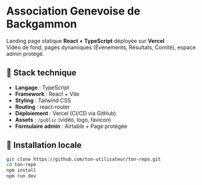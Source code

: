 # Association Genevoise de Backgammon

Landing page statique **React + TypeScript** déployée sur **Vercel**  
Vidéo de fond, pages dynamiques (Événements, Résultats, Comité), espace admin protégé.

## 🧰 Stack technique

- **Langage** : TypeScript  
- **Framework** : React + Vite  
- **Styling** : Tailwind CSS  
- **Routing** : react-router  
- **Déploiement** : Vercel (CI/CD via GitHub)  
- **Assets** : `/public` (vidéo, logo, favicon)  
- **Formulaire admin** : Airtable + Page protégée  

## 🚀 Installation locale

```bash
git clone https://github.com/ton-utilisateur/ton-repo.git
cd ton-repo
npm install
npm run dev
